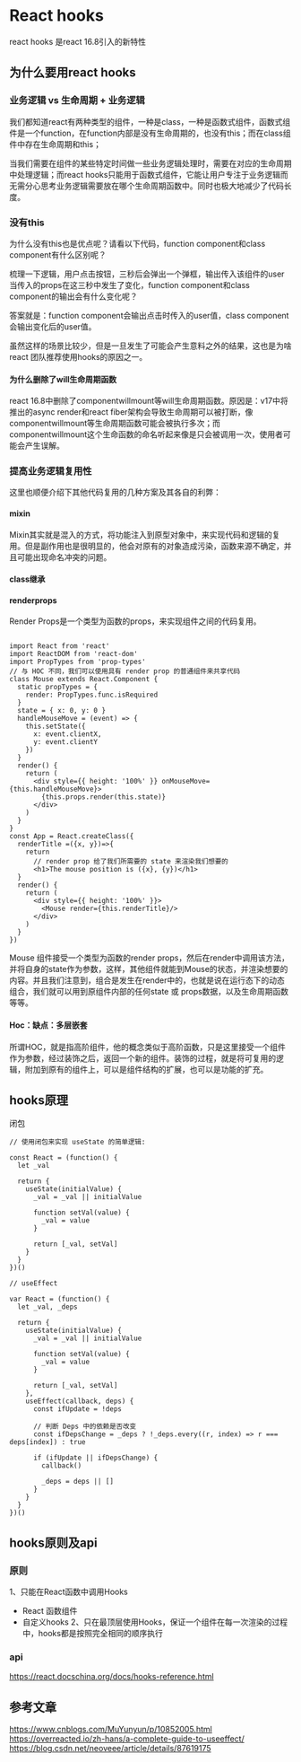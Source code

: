 # React hooks
react hooks 是react 16.8引入的新特性
## 为什么要用react hooks
### 业务逻辑 vs 生命周期 + 业务逻辑
我们都知道react有两种类型的组件，一种是class，一种是函数式组件，函数式组件是一个function，在function内部是没有生命周期的，也没有this；而在class组件中存在生命周期和this；

当我们需要在组件的某些特定时间做一些业务逻辑处理时，需要在对应的生命周期中处理逻辑；而react hooks只能用于函数式组件，它能让用户专注于业务逻辑而无需分心思考业务逻辑需要放在哪个生命周期函数中。同时也极大地减少了代码长度。
### 没有this
为什么没有this也是优点呢？请看以下代码，function component和class component有什么区别呢？

梳理一下逻辑，用户点击按钮，三秒后会弹出一个弹框，输出传入该组件的user
当传入的props在这三秒中发生了变化，function component和class component的输出会有什么变化呢？

答案就是：function component会输出点击时传入的user值，class component会输出变化后的user值。

虽然这样的场景比较少，但是一旦发生了可能会产生意料之外的结果，这也是为啥 react 团队推荐使用hooks的原因之一。
#### 为什么删除了will生命周期函数
react 16.8中删除了componentwillmount等will生命周期函数。原因是：v17中将推出的async render和react fiber架构会导致生命周期可以被打断，像componentwillmount等生命周期函数可能会被执行多次；而componentwillmount这个生命函数的命名听起来像是只会被调用一次，使用者可能会产生误解。

### 提高业务逻辑复用性
这里也顺便介绍下其他代码复用的几种方案及其各自的利弊：
#### mixin
Mixin其实就是混入的方式，将功能注入到原型对象中，来实现代码和逻辑的复用。但是副作用也是很明显的，他会对原有的对象造成污染，函数来源不确定，并且可能出现命名冲突的问题。
#### class继承
#### renderprops
Render Props是一个类型为函数的props，来实现组件之间的代码复用。
```

import React from 'react'
import ReactDOM from 'react-dom'
import PropTypes from 'prop-types'
// 与 HOC 不同，我们可以使用具有 render prop 的普通组件来共享代码
class Mouse extends React.Component {
  static propTypes = {
    render: PropTypes.func.isRequired
  }
  state = { x: 0, y: 0 }
  handleMouseMove = (event) => {
    this.setState({
      x: event.clientX,
      y: event.clientY
    })
  }
  render() {
    return (
      <div style={{ height: '100%' }} onMouseMove={this.handleMouseMove}>
        {this.props.render(this.state)}
      </div>
    )
  }
}
const App = React.createClass({
  renderTitle =({x, y})=>{
	return 
      // render prop 给了我们所需要的 state 来渲染我们想要的
      <h1>The mouse position is ({x}, {y})</h1>
  }
  render() {
    return (
      <div style={{ height: '100%' }}>
        <Mouse render={this.renderTitle}/>
      </div>
    )
  }
})

```
Mouse 组件接受一个类型为函数的render props，然后在render中调用该方法，并将自身的state作为参数，这样，其他组件就能到Mouse的状态，并渲染想要的内容。并且我们注意到，组合是发生在render中的，也就是说在运行态下的动态组合，我们就可以用到原组件内部的任何state 或 props数据，以及生命周期函数等等。

#### Hoc：缺点：多层嵌套
所谓HOC，就是指高阶组件，他的概念类似于高阶函数，只是这里接受一个组件作为参数，经过装饰之后，返回一个新的组件。装饰的过程，就是将可复用的逻辑，附加到原有的组件上，可以是组件结构的扩展，也可以是功能的扩充。

## hooks原理
闭包
```
// 使用闭包来实现 useState 的简单逻辑:

const React = (function() {
  let _val

  return {
    useState(initialValue) {
      _val = _val || initialValue

      function setVal(value) {
        _val = value
      }

      return [_val, setVal]
    }
  }
})()

// useEffect

var React = (function() {
  let _val, _deps

  return {
    useState(initialValue) {
      _val = _val || initialValue

      function setVal(value) {
        _val = value
      }

      return [_val, setVal]
    },
    useEffect(callback, deps) {
      const ifUpdate = !deps

      // 判断 Deps 中的依赖是否改变
      const ifDepsChange = _deps ? !_deps.every((r, index) => r === deps[index]) : true

      if (ifUpdate || ifDepsChange) {
        callback()

        _deps = deps || []
      }
    }
  }
})()

```

## hooks原则及api
### 原则
1、只能在React函数中调用Hooks 

- React 函数组件
- 自定义hooks
2、只在最顶层使用Hooks，保证一个组件在每一次渲染的过程中，hooks都是按照完全相同的顺序执行

### api
https://react.docschina.org/docs/hooks-reference.html

## 参考文章
https://www.cnblogs.com/MuYunyun/p/10852005.html
https://overreacted.io/zh-hans/a-complete-guide-to-useeffect/
https://blog.csdn.net/neoveee/article/details/87619175
